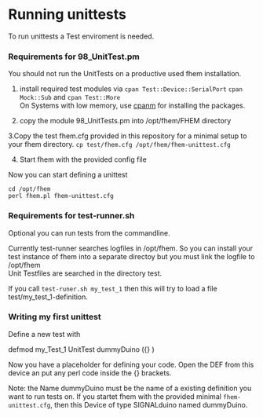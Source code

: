 # Running unittests # 

To run unittests a Test enviroment is needed. 


### Requirements for 98_UnitTest.pm ###

You should not run the UnitTests on a productive used fhem installation.


1. install required test modules via `cpan Test::Device::SerialPort` `cpan Mock::Sub` and `cpan Test::More`  
On Systems with low memory, use [cpanm](https://metacpan.org/pod/App::cpanminus)
 for installing the packages.

2. copy the module 98_UnitTests.pm into /opt/fhem/FHEM directory

3.Copy the test fhem.cfg provided in this repository for a minimal setup to your fhem directory.
`cp test/fhem.cfg /opt/fhem/fhem-unittest.cfg`

4. Start fhem with the provided config file

Now you can start defining a unittest

```
cd /opt/fhem
perl fhem.pl fhem-unittest.cfg
```


### Requirements for test-runner.sh ### 
Optional you can run tests from the commandline.

Currently test-runner searches logfiles in /opt/fhem. So you can install your test instance of fhem into a separate directoy but you must link the logfile to /opt/fhem  
Unit Testfiles are searched in the directory test.  

If you call `test-runer.sh my_test_1` then this will try to load a file test/my_test_1-definition.

### Writing my first unittest ### 
Define a new test with

defmod my_Test_1 UnitTest dummyDuino ({} ) 

Now you have a placeholder for defining your code.
Open the DEF from this device an put any perl code inside the {} brackets.

Note: the Name dummyDuino must be the name of a existing definition you want to run tests on. If you startet fhem with the provided minimal `fhem-unittest.cfg`, then this Device of type SIGNALduino named dummyDuino.

